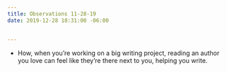 ```yaml
---
title: Observations 11-28-19
date: 2019-12-28 18:31:00 -06:00


---
```


- How, when you’re working on a big writing project, reading an author you love can feel like they’re there next to you, helping you write.